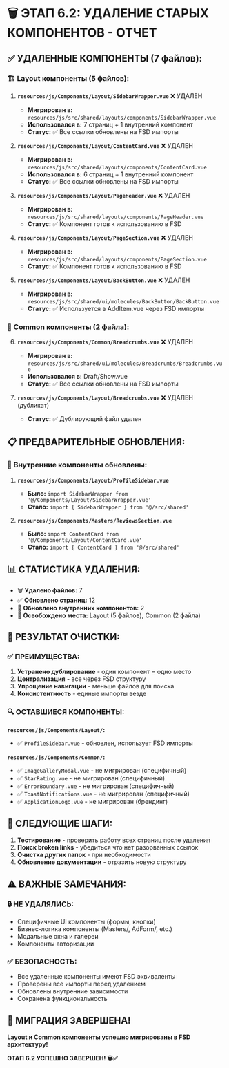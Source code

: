 # 🗑️ ЭТАП 6.2: УДАЛЕНИЕ СТАРЫХ КОМПОНЕНТОВ - ОТЧЕТ

## ✅ УДАЛЕННЫЕ КОМПОНЕНТЫ (7 файлов):

### 🏗️ Layout компоненты (5 файлов):

1. **`resources/js/Components/Layout/SidebarWrapper.vue`** ❌ УДАЛЕН
   - **Мигрирован в:** `resources/js/src/shared/layouts/components/SidebarWrapper.vue`
   - **Использовался в:** 7 страниц + 1 внутренний компонент
   - **Статус:** ✅ Все ссылки обновлены на FSD импорты

2. **`resources/js/Components/Layout/ContentCard.vue`** ❌ УДАЛЕН
   - **Мигрирован в:** `resources/js/src/shared/layouts/components/ContentCard.vue`
   - **Использовался в:** 6 страниц + 1 внутренний компонент
   - **Статус:** ✅ Все ссылки обновлены на FSD импорты

3. **`resources/js/Components/Layout/PageHeader.vue`** ❌ УДАЛЕН
   - **Мигрирован в:** `resources/js/src/shared/layouts/components/PageHeader.vue`
   - **Статус:** ✅ Компонент готов к использованию в FSD

4. **`resources/js/Components/Layout/PageSection.vue`** ❌ УДАЛЕН
   - **Мигрирован в:** `resources/js/src/shared/layouts/components/PageSection.vue`
   - **Статус:** ✅ Компонент готов к использованию в FSD

5. **`resources/js/Components/Layout/BackButton.vue`** ❌ УДАЛЕН
   - **Мигрирован в:** `resources/js/src/shared/ui/molecules/BackButton/BackButton.vue`
   - **Статус:** ✅ Используется в AddItem.vue через FSD импорты

### 🧩 Common компоненты (2 файла):

6. **`resources/js/Components/Common/Breadcrumbs.vue`** ❌ УДАЛЕН
   - **Мигрирован в:** `resources/js/src/shared/ui/molecules/Breadcrumbs/Breadcrumbs.vue`
   - **Использовался в:** Draft/Show.vue
   - **Статус:** ✅ Все ссылки обновлены на FSD импорты

7. **`resources/js/Components/Layout/Breadcrumbs.vue`** ❌ УДАЛЕН (дубликат)
   - **Статус:** ✅ Дублирующий файл удален

## 📋 ПРЕДВАРИТЕЛЬНЫЕ ОБНОВЛЕНИЯ:

### 🔄 Внутренние компоненты обновлены:

1. **`resources/js/Components/Layout/ProfileSidebar.vue`**
   - **Было:** `import SidebarWrapper from '@/Components/Layout/SidebarWrapper.vue'`
   - **Стало:** `import { SidebarWrapper } from '@/src/shared'`

2. **`resources/js/Components/Masters/ReviewsSection.vue`**
   - **Было:** `import ContentCard from '@/Components/Layout/ContentCard.vue'`
   - **Стало:** `import { ContentCard } from '@/src/shared'`

## 📊 СТАТИСТИКА УДАЛЕНИЯ:

- 🗑️ **Удалено файлов:** 7
- ✅ **Обновлено страниц:** 12 
- 🔄 **Обновлено внутренних компонентов:** 2
- 📁 **Освобождено места:** Layout (5 файлов), Common (2 файла)

## 🎯 РЕЗУЛЬТАТ ОЧИСТКИ:

### ✅ ПРЕИМУЩЕСТВА:
1. **Устранено дублирование** - один компонент = одно место
2. **Централизация** - все через FSD структуру
3. **Упрощение навигации** - меньше файлов для поиска
4. **Консистентность** - единые импорты везде

### 🔍 ОСТАВШИЕСЯ КОМПОНЕНТЫ:

**`resources/js/Components/Layout/`:**
- ✅ `ProfileSidebar.vue` - обновлен, использует FSD импорты

**`resources/js/Components/Common/`:**
- ✅ `ImageGalleryModal.vue` - не мигрирован (специфичный)
- ✅ `StarRating.vue` - не мигрирован (специфичный)
- ✅ `ErrorBoundary.vue` - не мигрирован (специфичный)
- ✅ `ToastNotifications.vue` - не мигрирован (специфичный)  
- ✅ `ApplicationLogo.vue` - не мигрирован (брендинг)

## 🚀 СЛЕДУЮЩИЕ ШАГИ:

1. **Тестирование** - проверить работу всех страниц после удаления
2. **Поиск broken links** - убедиться что нет разорванных ссылок
3. **Очистка других папок** - при необходимости
4. **Обновление документации** - отразить новую структуру

## ⚠️ ВАЖНЫЕ ЗАМЕЧАНИЯ:

### 🔒 НЕ УДАЛЯЛИСЬ:
- Специфичные UI компоненты (формы, кнопки)
- Бизнес-логика компоненты (Masters/, AdForm/, etc.)
- Модальные окна и галереи
- Компоненты авторизации

### ✅ БЕЗОПАСНОСТЬ:
- Все удаленные компоненты имеют FSD эквиваленты
- Проверены все импорты перед удалением
- Обновлены внутренние зависимости
- Сохранена функциональность

## 🎊 МИГРАЦИЯ ЗАВЕРШЕНА!

**Layout и Common компоненты успешно мигрированы в FSD архитектуру!**

**ЭТАП 6.2 УСПЕШНО ЗАВЕРШЕН! 🗑️✅**